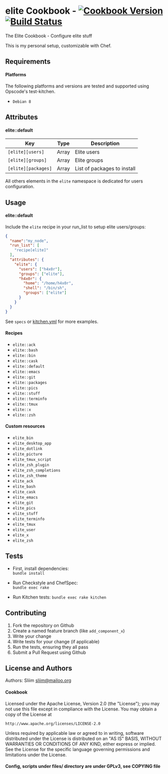 elite Cookbook - [![Cookbook Version](https://img.shields.io/cookbook/v/elite.svg)](https://community.opscode.com/cookbooks/elite) [![Build Status](https://travis-ci.org/Sliim/elite-cookbook.svg?branch=master)](https://travis-ci.org/Sliim/elite-cookbook) 
================
The Elite Cookbook - Configure elite stuff

This is my personal setup, customizable with Chef.

Requirements
------------
#### Platforms
The following platforms and versions are tested and supported using Opscode's test-kitchen.
- `Debian 8`

Attributes
----------
#### elite::default
| Key                 | Type  |  Description                |
| ------------------- | ----- | --------------------------- |
| `[elite][users]`    | Array | Elite users                 |
| `[elite][groups]`   | Array | Elite groups                |
| `[elite][packages]` | Array | List of packages to install |

All others elements in the `elite` namespace is dedicated for users configuration.

Usage
-----
#### elite::default
Include the `elite` recipe in your run_list to setup elite users/groups:

```json
{
  "name":"my_node",
  "run_list": [
    "recipe[elite]"
  ],
  "attributes": {
    "elite": {
      "users": ["h4x0r"],
      "groups": ["elite"],
      "h4x0r": {
        "home": "/home/h4x0r",
        "shell": "/bin/sh",
        "groups": ["elite"]
      }
    }
  }
}
```

See `specs` or [kitchen.yml](.kitchen.yml) for more examples.

#### Recipes
- `elite::ack`
- `elite::bash`
- `elite::bin`
- `elite::cask`
- `elite::default`
- `elite::emacs`
- `elite::git`
- `elite::packages`
- `elite::pics`
- `elite::stuff`
- `elite::terminfo`
- `elite::tmux`
- `elite::x`
- `elite::zsh`

#### Custom resources
- `elite_bin`
- `elite_desktop_app`
- `elite_dotlink`
- `elite_picture`
- `elite_tmux_script`
- `elite_zsh_plugin`
- `elite_zsh_completions`
- `elite_zsh_theme`
- `elite_ack`
- `elite_bash`
- `elite_cask`
- `elite_emacs`
- `elite_git`
- `elite_pics`
- `elite_stuff`
- `elite_terminfo`
- `elite_tmux`
- `elite_user`
- `elite_x`
- `elite_zsh`

Tests
-----

- First, install dependencies:  
`bundle install`

- Run Checkstyle and ChefSpec:  
`bundle exec rake`

- Run Kitchen tests:
`bundle exec rake kitchen`

Contributing
------------
1. Fork the repository on Github
2. Create a named feature branch (like `add_component_x`)
3. Write your change
4. Write tests for your change (if applicable)
5. Run the tests, ensuring they all pass
6. Submit a Pull Request using Github

License and Authors
-------------------
Authors: Sliim <sliim@mailoo.org> 

#### Cookbook
Licensed under the Apache License, Version 2.0 (the "License"); you may not use this file except in compliance with the License. You may obtain a copy of the License at

    http://www.apache.org/licenses/LICENSE-2.0

Unless required by applicable law or agreed to in writing, software distributed under the License is distributed on an "AS IS" BASIS, WITHOUT WARRANTIES OR CONDITIONS OF ANY KIND, either express or implied. See the License for the specific language governing permissions and limitations under the License.

#### Config, scripts under files/ directory are under GPLv3, see COPYING file

